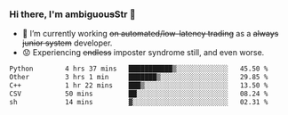 ### Hi there, I'm ambiguou~~s~~Str 👋

<!--
**ambiguoustexture/ambiguoustexture** is a ✨ _special_ ✨ repository because its `README.md` (this file) appears on your GitHub profile.

Here are some ideas to get you started:
-->
- 🔭 I’m currently working ~~on automated/low-latency trading~~ as a ~~always junior system~~ developer.
- :worried: Experiencing ~~endless~~ imposter syndrome still, and even worse.

<!--START_SECTION:waka-->

```txt
Python        4 hrs 37 mins   ███████████▒░░░░░░░░░░░░░   45.50 %
Other         3 hrs 1 min     ███████▒░░░░░░░░░░░░░░░░░   29.85 %
C++           1 hr 22 mins    ███▒░░░░░░░░░░░░░░░░░░░░░   13.50 %
CSV           50 mins         ██░░░░░░░░░░░░░░░░░░░░░░░   08.24 %
sh            14 mins         ▓░░░░░░░░░░░░░░░░░░░░░░░░   02.31 %
```

<!--END_SECTION:waka-->
